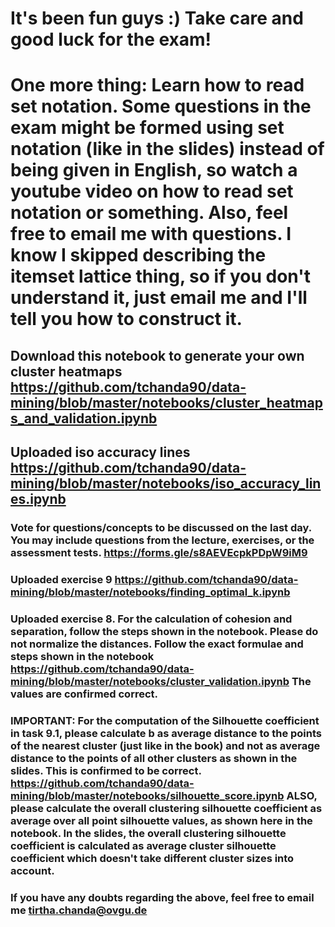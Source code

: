
# It's been fun guys :) Take care and good luck for the exam!

# One more thing: Learn how to read set notation. Some questions in the exam might be formed using set notation (like in the slides) instead of being given in English, so watch a youtube video on how to read set notation or something. Also, feel free to email me with questions. I know I skipped describing the itemset lattice thing, so if you don't understand it, just email me and I'll tell you how to construct it.

## Download this notebook to generate your own cluster heatmaps https://github.com/tchanda90/data-mining/blob/master/notebooks/cluster_heatmaps_and_validation.ipynb

## Uploaded iso accuracy lines https://github.com/tchanda90/data-mining/blob/master/notebooks/iso_accuracy_lines.ipynb

### Vote for questions/concepts to be discussed on the last day. You may include questions from the lecture, exercises, or the assessment tests. https://forms.gle/s8AEVEcpkPDpW9iM9

### Uploaded exercise 9 https://github.com/tchanda90/data-mining/blob/master/notebooks/finding_optimal_k.ipynb

### Uploaded exercise 8. For the calculation of cohesion and separation, follow the steps shown in the notebook. Please do not normalize the distances. Follow the exact formulae and steps shown in the notebook https://github.com/tchanda90/data-mining/blob/master/notebooks/cluster_validation.ipynb The values are confirmed correct.

### IMPORTANT: For the computation of the Silhouette coefficient in task 9.1, please calculate b as average distance to the points of the nearest cluster (just like in the book) and not as average distance to the points of all other clusters as shown in the slides. This is confirmed to be correct. https://github.com/tchanda90/data-mining/blob/master/notebooks/silhouette_score.ipynb ALSO, please calculate the overall clustering silhouette coefficient as average over all point silhouette values, as shown here in the notebook. In the slides, the overall clustering silhouette coefficient is calculated as average cluster silhouette coefficient which doesn't take different cluster sizes into account.

### If you have any doubts regarding the above, feel free to email me tirtha.chanda@ovgu.de



